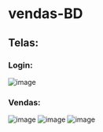 # vendas-BD

## Telas:
### Login:
![image](https://github.com/ibaG20/vendas-BD/assets/98984386/95b9fef8-3c2e-4795-b5e6-2c9ed7ffa809)

### Vendas:
![image](https://github.com/ibaG20/vendas-BD/assets/98984386/f7e0fa34-d8f6-4d49-87f3-d267442ecc93)
![image](https://github.com/ibaG20/vendas-BD/assets/98984386/e6597cb4-386b-4025-8ef7-c5b6841a6e2d)
![image](https://github.com/ibaG20/vendas-BD/assets/98984386/2869af09-5b47-451d-b443-ed524c7d7a0b)



